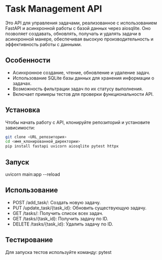 # Task Management API

Это API для управления задачами, реализованное с использованием FastAPI и асинхронной работы с базой данных через aiosqlite. Оно позволяет создавать, обновлять, получать и удалять задачи в асинхронной манере, обеспечивая высокую производительность и эффективность работы с данными.

## Особенности

- Асинхронное создание, чтение, обновление и удаление задач.
- Использование SQLite базы данных для хранения информации о задачах.
- Возможность фильтрации задач по их статусу выполнения.
- Включает примеры тестов для проверки функциональности API.

## Установка

Чтобы начать работу с API, клонируйте репозиторий и установите зависимости:

```bash
git clone <URL_репозитория>
cd <имя_клонированной_директории>
pip install fastapi uvicorn aiosqlite pytest httpx
```

## Запуск

uvicorn main:app --reload

## Использование
- POST /add_task/: Создать новую задачу.
- PUT /update_task/{task_id}: Обновить существующую задачу.
- GET /tasks/: Получить список всех задач.
- GET /tasks/{task_id}: Получить задачу по ID.
- DELETE /tasks/{task_id}: Удалить задачу по ID.

## Тестирование

Для запуска тестов используйте команду: pytest
